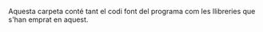 Aquesta carpeta conté tant el codi font del programa com les llibreries que s'han emprat en aquest.   